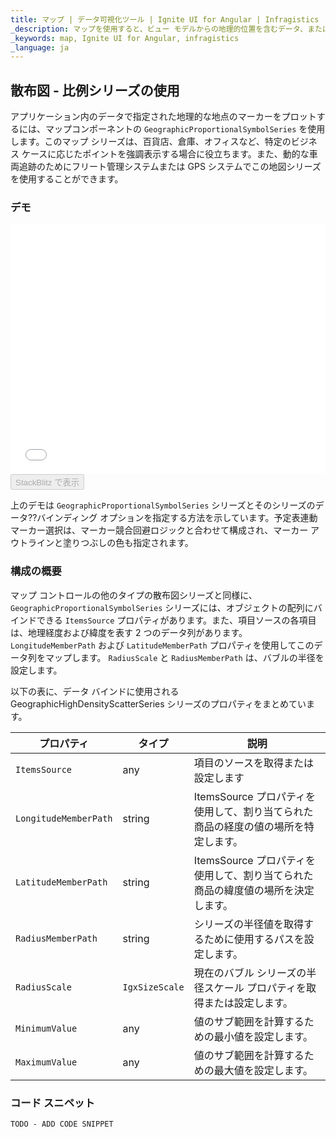 ```yaml
---
title: マップ | データ可視化ツール | Ignite UI for Angular | Infragistics
_description: マップを使用すると、ビュー モデルからの地理的位置を含むデータ、またはシェープ ファイルから地理的画像マップにロードされた地理空間データを表示できます。
_keywords: map, Ignite UI for Angular, infragistics
_language: ja
---
```


## 散布図 - 比例シリーズの使用

アプリケーション内のデータで指定された地理的な地点のマーカーをプロットするには、マップコンポーネントの `GeographicProportionalSymbolSeries` を使用します。このマップ シリーズは、百貨店、倉庫、オフィスなど、特定のビジネス ケースに応じたポイントを強調表示する場合に役立ちます。また、動的な車両追跡のためにフリート管理システムまたは GPS システムでこの地図シリーズを使用することができます。

### デモ

<div class="sample-container" style="height: 400px">
    <iframe id="geo-map-type-scatter-bubble-series-iframe" src='{environment:demosBaseUrl}/maps/geo-map-type-scatter-bubble-series' width="100%" height="100%" seamless frameBorder="0" onload="onSampleIframeContentLoaded(this);"></iframe>
</div>
<div>
    <button data-localize="stackblitz" disabled class="stackblitz-btn"   data-iframe-id="geo-map-type-scatter-bubble-series-iframe" data-demos-base-url="{environment:demosBaseUrl}">StackBlitz で表示
    </button>
</div>

<div class="divider--half"></div>

上のデモは `GeographicProportionalSymbolSeries` シリーズとそのシリーズのデータ??バインディング オプションを指定する方法を示しています。予定表連動マーカー選択は、マーカー競合回避ロジックと合わせて構成され、マーカー アウトラインと塗りつぶしの色も指定されます。

### 構成の概要

マップ コントロールの他のタイプの散布図シリーズと同様に、`GeographicProportionalSymbolSeries` シリーズには、オブジェクトの配列にバインドできる `ItemsSource` プロパティがあります。また、項目ソースの各項目は、地理経度および緯度を表す 2 つのデータ列があります。`LongitudeMemberPath` および `LatitudeMemberPath` プロパティを使用してこのデータ列をマップします。  `RadiusScale` と `RadiusMemberPath` は、バブルの半径を設定します。

以下の表に、データ バインドに使用される GeographicHighDensityScatterSeries シリーズのプロパティをまとめています。

| プロパティ                 | タイプ            | 説明                                              |
| --------------------- | -------------- | ----------------------------------------------- |
| `ItemsSource`         | any            | 項目のソースを取得または設定します                               |
| `LongitudeMemberPath` | string         | ItemsSource プロパティを使用して、割り当てられた商品の経度の値の場所を特定します。 |
| `LatitudeMemberPath`  | string         | ItemsSource プロパティを使用して、割り当てられた商品の緯度値の場所を決定します。  |
| `RadiusMemberPath`    | string         | シリーズの半径値を取得するために使用するパスを設定します。                   |
| `RadiusScale`         | `IgxSizeScale` | 現在のバブル シリーズの半径スケール プロパティを取得または設定します。            |
| `MinimumValue`        | any            | 値のサブ範囲を計算するための最小値を設定します。                        |
| `MaximumValue`        | any            | 値のサブ範囲を計算するための最大値を設定します。                        |

### コード スニペット

<!--Angular -->

```html
TODO - ADD CODE SNIPPET
```

```typescript

```
